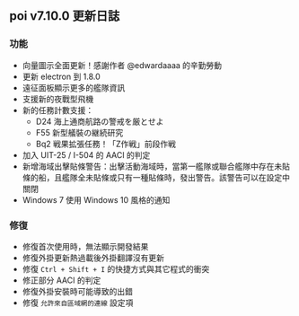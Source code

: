 ## poi v7.10.0 更新日誌
### 功能
- 向量圖示全面更新！感謝作者 @edwardaaaa 的辛勤勞動
- 更新 electron 到 1.8.0
- 遠征面板顯示更多的艦隊資訊
- 支援新的夜戰型飛機
- 新的任務計數支援：
  + D24 海上通商航路の警戒を厳とせよ
  + F55 新型艤裝の継続研究
  + Bq2 戦果拡張任務！「Z作戦」前段作戦
- 加入 UIT-25 / I-504 的 AACI 的判定
- 新增海域出擊貼條警告：出擊活動海域時，當第一艦隊或聯合艦隊中存在未貼條的船，且艦隊全未貼條或只有一種貼條時，發出警告。該警告可以在設定中關閉
- Windows 7 使用 Windows 10 風格的通知

### 修復
- 修復首次使用時，無法顯示開發結果
- 修復外掛更新熱過載後外掛翻譯沒有更新
- 修復 `Ctrl + Shift + I` 的快捷方式與其它程式的衝突
- 修正部分 AACI 的判定
- 修復外掛安裝時可能導致的出錯
- 修復 `允許來自區域網的連線` 設定項
